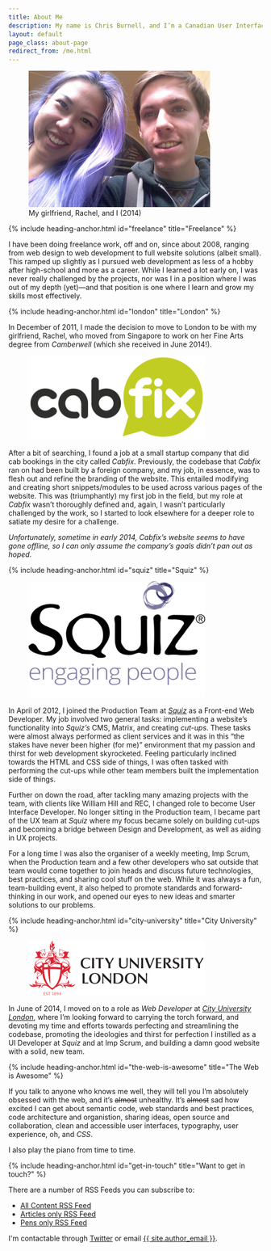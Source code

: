 ```yaml
---
title: About Me
description: My name is Chris Burnell, and I’m a Canadian User Interface Developer living in London, UK.
layout: default
page_class: about-page
redirect_from: /me.html
---
```


<figure>
    <img src="/images/content/about-photo.png" alt=" " width="360" height="270">
    <figcaption>My girlfriend, Rachel, and I (2014)</figcaption>
</figure>

{% include heading-anchor.html id="freelance" title="Freelance" %}

I have been doing freelance work, off and on, since about 2008, ranging from web design to web development to full website solutions (albeit small). This ramped up slightly as I pursued web development as less of a hobby after high-school and more as a career. While I learned a lot early on, I was never really challenged by the projects, nor was I in a position where I was out of my depth (yet)—and that position is one where I learn and grow my skills most effectively.

{% include heading-anchor.html id="london" title="London" %}

In December of 2011, I made the decision to move to London to be with my girlfriend, Rachel, who moved from Singapore to work on her Fine Arts degree from *Camberwell* (which she received in June 2014!).

<figure>
    <img src="/images/content/logo-cabfix.png" alt=" " width="350" height="167">
</figure>

After a bit of searching, I found a job at a small startup company that did cab bookings in the city called *Cabfix*. Previously, the codebase that *Cabfix* ran on had been built by a foreign company, and my job, in essence, was to flesh out and refine the branding of the website. This entailed modifying and creating short snippets/modules to be used across various pages of the website. This was (triumphantly) my first job in the field, but my role at *Cabfix* wasn’t thoroughly defined and, again, I wasn’t particularly challenged by the work, so I started to look elsewhere for a deeper role to satiate my desire for a challenge.

*Unfortunately, sometime in early 2014, Cabfix’s website seems to have gone offline, so I can only assume the company’s goals didn’t pan out as hoped.*

{% include heading-anchor.html id="squiz" title="Squiz" %}

<figure>
    <a rel="external" href="http://squiz.net/uk" title="Squiz UK"><img src="/images/content/logo-squiz.png" alt=" " width="350" height="230"></a>
</figure>

In April of 2012, I joined the Production Team at <a rel="external" href="http://squiz.net" title="Squiz UK">*Squiz*</a> as a Front-end Web Developer. My job involved two general tasks: implementing a website’s functionality into *Squiz’s* CMS, Matrix, and creating <dfn title="the product of translating a website’s design (usually in PSD format) into HTML, CSS, Javascript, and media">cut-ups</dfn>. These tasks were almost always performed as client services and it was in this <q>the stakes have never been higher (for me)</q> environment that my passion and thirst for web development skyrocketed. Feeling particularly inclined towards the HTML and CSS side of things, I was often tasked with performing the cut-ups while other team members built the implementation side of things.

Further on down the road, after tackling many amazing projects with the team, with clients like William Hill and REC, I changed role to become User Interface Developer. No longer sitting in the Production team, I became part of the UX team at *Squiz* where my focus became solely on building cut-ups and becoming a bridge between Design and Development, as well as aiding in UX projects.

For a long time I was also the organiser of a weekly meeting, Imp Scrum, when the Production team and a few other developers who sat outside that team would come together to join heads and discuss future technologies, best practices, and sharing cool stuff on the web. While it was always a fun, team-building event, it also helped to promote standards and forward-thinking in our work, and opened our eyes to new ideas and smarter solutions to our problems.

{% include heading-anchor.html id="city-university" title="City University" %}

<figure>
    <a rel="external" href="http://www.city.ac.uk" title="City University London"><img src="/images/content/logo-city-university.svg" alt=" " width="350" height="109"></a>
</figure>

In June of 2014, I moved on to a role as <em>Web Developer</em> at <a rel="external" href="http://www.city.ac.uk" title="City University London">*City University London*</a>, where I’m looking forward to carrying the torch forward, and devoting my time and efforts towards perfecting and streamlining the codebase, promoting the ideologies and thirst for perfection I instilled as a UI Developer at *Squiz* and at Imp Scrum, and building a damn good website with a solid, new team.

{% include heading-anchor.html id="the-web-is-awesome" title="The Web is Awesome" %}

If you talk to anyone who knows me well, they will tell you I’m absolutely obsessed with the web, and it’s <s>almost</s> unhealthy. It’s <s>almost</s> sad how excited I can get about semantic code, web standards and best practices, code architecture and organistion, sharing ideas, open source and collaboration, clean and accessible user interfaces, typography, user experience, oh, and <em>CSS</em>.

I also play the piano from time to time.

{% include heading-anchor.html id="get-in-touch" title="Want to get in touch?" %}

There are a number of RSS Feeds you can subscribe to:

- <a rel="me author" class="rss-link" href="/feed.xml" title="All Content RSS Feed">All Content RSS Feed</a>
- <a rel="me author" class="rss-link" href="/feed-articles.xml" title="Articles only RSS Feed">Articles only RSS Feed</a>
- <a rel="me author" class="rss-link" href="/feed-pens.xml" title="Pens only RSS Feed">Pens only RSS Feed</a>

I'm contactable through <a rel="me publisher" class="twitter-link" href="{{ site.twitter_url }}" title="{{ site.author }} on Twitter">Twitter</a> or email <a href="mailto:{{ site.author_email }}">{{ site.author_email }}</a>.
